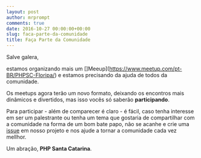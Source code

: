```yaml
---
layout: post
author: mrprompt
comments: true
date: 2016-10-27 00:00:00+00:00
slug: faca-parte-da-comunidade
title: Faça Parte da Comunidade 
---
```


Salve galera,

estamos organizando mais um []Meeup](https://www.meetup.com/pt-BR/PHPSC-Floripa/) e estamos precisando da ajuda de todos da comunidade.

Os meetups agora terão um novo formato, deixando os encontros mais dinâmicos e divertidos, mas isso vocês só saberão **participando**.

Para participar - além de comparecer é claro - é fácil, caso tenha interesse em ser um palestrante ou tenha um tema que gostaria de 
compartilhar com a comunidade na forma de um bom bate papo, não se acanhe e crie uma [issue](https://github.com/PHPSC/meetup) em nosso projeto 
 e nos ajude a tornar a comunidade cada vez mellhor.
 
Um abração,
**PHP Santa Catarina**.